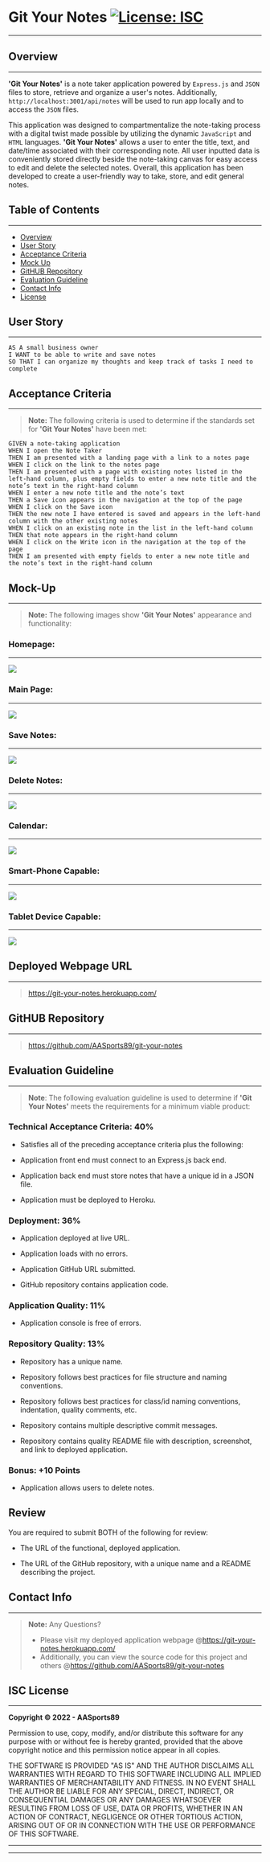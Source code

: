 
# **Git Your Notes** [![License: ISC](https://img.shields.io/badge/License-ISC-blue.svg)](#isc-license)
---
  
## Overview
---
  **'Git Your Notes'** is a note taker application powered by ```Express.js``` and ```JSON``` files to store, retrieve and organize a user's notes. Additionally, ```http://localhost:3001/api/notes``` will be used to run app locally and to access the ```JSON``` files.

  This application was designed to compartmentalize the note-taking process with a digital twist made possible by utilizing the dynamic ```JavaScript``` and  ```HTML``` languages. **'Git Your Notes'** allows a user to enter the title, text, and date/time associated with their corresponding note. All user inputted data is conveniently stored directly beside the note-taking canvas for easy access to edit and delete the selected notes. Overall, this application has been developed to create a user-friendly way to take, store, and edit general notes.


## Table of Contents
---

  * [Overview](#overview)
  * [User Story](#user-story)
  * [Acceptance Criteria](#acceptance-criteria)
  * [Mock Up](#mock-up)
  * [GitHUB Repository](#github-repository)
  * [Evaluation Guideline](#evaluation-guideline)
  * [Contact Info](#contact-info)
  * [License](#isc-license)
  
## User Story
---
```
AS A small business owner
I WANT to be able to write and save notes
SO THAT I can organize my thoughts and keep track of tasks I need to complete
```

## Acceptance Criteria
---
> **Note:** The following criteria is used to determine if the standards set for **'Git Your Notes'** have been met:

```
GIVEN a note-taking application
WHEN I open the Note Taker
THEN I am presented with a landing page with a link to a notes page
WHEN I click on the link to the notes page
THEN I am presented with a page with existing notes listed in the left-hand column, plus empty fields to enter a new note title and the note’s text in the right-hand column
WHEN I enter a new note title and the note’s text
THEN a Save icon appears in the navigation at the top of the page
WHEN I click on the Save icon
THEN the new note I have entered is saved and appears in the left-hand column with the other existing notes
WHEN I click on an existing note in the list in the left-hand column
THEN that note appears in the right-hand column
WHEN I click on the Write icon in the navigation at the top of the page
THEN I am presented with empty fields to enter a new note title and the note’s text in the right-hand column
```

## Mock-Up
---
> **Note:** The following images show **'Git Your Notes'** appearance and functionality:

### **Homepage:**
---
<img src="./public/assets/images/home.png">

### **Main Page:**
---
<img src="./public/assets/images/main.png">

### **Save Notes:**
---
<img src="./public/assets/images/save.png">

### **Delete Notes:**
---
<img src="./public/assets/images/delete.png">

### **Calendar:**
---
<img src="./public/assets/images/cal.png">

### **Smart-Phone Capable:**
---
<img src="./public/assets/images/smph.png">

### **Tablet Device Capable:**
---
<img src="./public/assets/images/tbdv.png">
 
## Deployed Webpage URL
---
> https://git-your-notes.herokuapp.com/

## GitHUB Repository
---
> https://github.com/AASports89/git-your-notes

## Evaluation Guideline
---
> **Note**: The following evaluation guideline is used to determine if **'Git Your Notes'** meets the requirements for a minimum viable product:

### Technical Acceptance Criteria: 40%

* Satisfies all of the preceding acceptance criteria plus the following:

* Application front end must connect to an Express.js back end.

* Application back end must store notes that have a unique id in a JSON file.

* Application must be deployed to Heroku.


### Deployment: 36%

* Application deployed at live URL.

* Application loads with no errors.

* Application GitHub URL submitted.

* GitHub repository contains application code.


### Application Quality: 11%

* Application console is free of errors.


### Repository Quality: 13%

* Repository has a unique name.

* Repository follows best practices for file structure and naming conventions.

* Repository follows best practices for class/id naming conventions, indentation, quality comments, etc.

* Repository contains multiple descriptive commit messages.

* Repository contains quality README file with description, screenshot, and link to deployed application.


### Bonus: +10 Points

* Application allows users to delete notes.


## Review

You are required to submit BOTH of the following for review:

* The URL of the functional, deployed application.

* The URL of the GitHub repository, with a unique name and a README describing the project.

## Contact Info
---
> **Note:** Any Questions? 
> * Please visit my deployed application webpage  @https://git-your-notes.herokuapp.com/
> * Additionally, you can view the source code for this project and others @https://github.com/AASports89/git-your-notes

## **ISC License**
---
**Copyright © 2022 - AASports89**

Permission to use, copy, modify, and/or distribute this software for any purpose with or without fee is hereby granted, provided that the above copyright notice and this permission notice appear in all copies.

THE SOFTWARE IS PROVIDED "AS IS" AND THE AUTHOR DISCLAIMS ALL WARRANTIES WITH REGARD TO THIS SOFTWARE INCLUDING ALL IMPLIED WARRANTIES OF MERCHANTABILITY AND FITNESS. IN NO EVENT SHALL THE AUTHOR BE LIABLE FOR ANY SPECIAL, DIRECT, INDIRECT, OR CONSEQUENTIAL DAMAGES OR ANY DAMAGES WHATSOEVER RESULTING FROM LOSS OF USE, DATA OR PROFITS, WHETHER IN AN ACTION OF CONTRACT, NEGLIGENCE OR OTHER TORTIOUS ACTION, ARISING OUT OF OR IN CONNECTION WITH THE USE OR PERFORMANCE OF THIS SOFTWARE.

---
---
